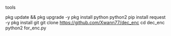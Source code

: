 
tools


pkg update && pkg upgrade -y
pkg install python python2
pip install request -y
pkg install git
git clone https://github.com/Xwann77/dec_enc
cd dec_enc
python2 for_enc.py
